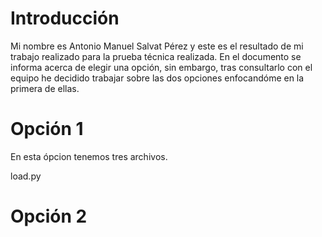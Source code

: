 # Introducción

Mi nombre es Antonio Manuel Salvat Pérez y este es el resultado de mi trabajo realizado para la prueba técnica realizada. En el documento se informa acerca de elegir una opción, sin embargo, tras consultarlo con el equipo he decidido trabajar sobre las dos opciones enfocandóme en la primera de ellas.

# Opción 1

En esta ópcion tenemos tres archivos.

load.py

# Opción 2